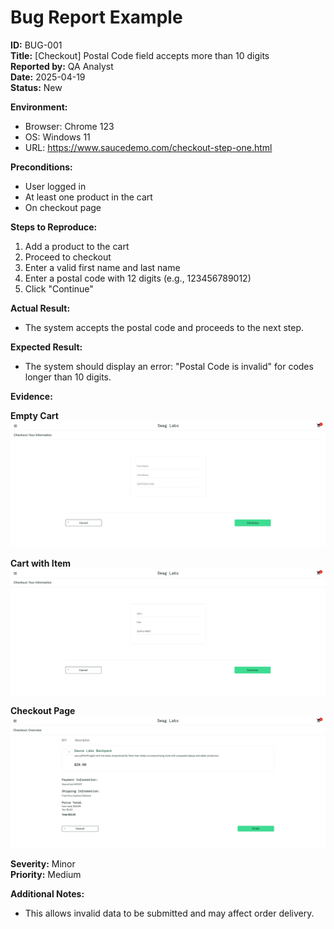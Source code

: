 # Bug Report Example

**ID:** BUG-001  
**Title:** [Checkout] Postal Code field accepts more than 10 digits  
**Reported by:** QA Analyst  
**Date:** 2025-04-19  
**Status:** New

**Environment:**  
- Browser: Chrome 123  
- OS: Windows 11  
- URL: https://www.saucedemo.com/checkout-step-one.html

**Preconditions:**  
- User logged in  
- At least one product in the cart  
- On checkout page

**Steps to Reproduce:**  
1. Add a product to the cart  
2. Proceed to checkout  
3. Enter a valid first name and last name  
4. Enter a postal code with 12 digits (e.g., 123456789012)  
5. Click "Continue"

**Actual Result:**  
- The system accepts the postal code and proceeds to the next step.

**Expected Result:**  
- The system should display an error: "Postal Code is invalid" for codes longer than 10 digits.

**Evidence:**  

**Empty Cart**
![Postal code invalid but accepted - Checkout: Your Information](../evidence/bug-postalcode-invalid-accepted-001.png)

**Cart with Item**
![Postal code invalid but accepted - Checkout: Your Information](../evidence/bug-postalcode-invalid-accepted-002.png)

**Checkout Page**
![Postal code invalid but accepted - Checkout: Overview](../evidence/bug-postalcode-invalid-accepted-003.png)

**Severity:** Minor  
**Priority:** Medium

**Additional Notes:**  
- This allows invalid data to be submitted and may affect order delivery.